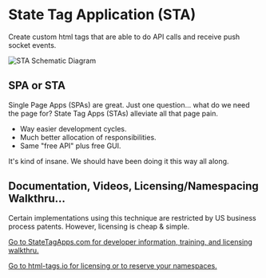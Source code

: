 # State Tag Application (STA)
Create custom html tags that are able to do API calls and receive push socket events.

![STA Schematic Diagram](https://trafficjam.io/glide-public/HD/user-7/State_Tag_App_STA_Schematic.png?w=750)

## SPA or STA
Single Page Apps (SPAs) are great.  Just one question... what do we need the page for?  State Tag Apps (STAs) alleviate all that page pain.

- Way easier development cycles.
- Much better allocation of responsibilities.
- Same "free API" plus free GUI.

It's kind of insane.  We should have been doing it this way all along.

## Documentation, Videos, Licensing/Namespacing Walkthru... 
Certain implementations using this technique are restricted by US business process patents.  However, licensing is cheap & simple.

[Go to StateTagApps.com for developer information, training, and licensing walkthru.](https://StateTagApps.com)

[Go to html-tags.io for licensing or to reserve your namespaces.](https://html-tags.io)